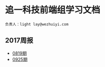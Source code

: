 # 追一科技前端组学习文档

    负责人：light lay@wezhuiyi.com

## 2017周报
+ [0819期](https://github.com/wezhuiyi/week-up/blob/master/%E5%91%A8%E6%8A%A5/0819.md)
+ [0925期](https://github.com/wezhuiyi/week-up/blob/master/%E5%91%A8%E6%8A%A5/0925.md)

